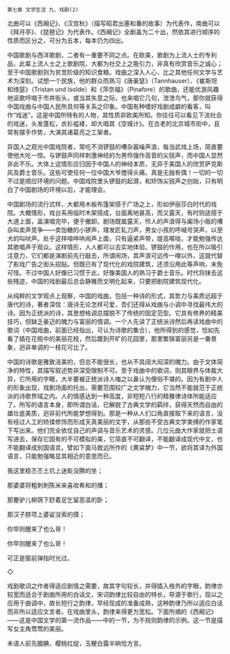     第七章 文学生活 九、戏剧(2) 

   北曲可以《西厢记》、《汉宫秋》（描写昭君出塞和番的故事）为代表作，南曲可以《拜月亭》、《琵琶记》为代表作。《西厢记》全剧虽为二十出，然依其进行顺序的性质而区分之，可分为五本，每本仍为四出。

   中国歌剧与西洋歌剧，二者有一重要不同之点。在欧美，歌剧为上流人士的专利品，此辈上流人士之上歌剧院，大都为社交上之吸引力，非真有欣赏音乐之诚心；至于中国歌剧则为贫苦阶级的知识食粮。戏曲之深入人心，比之其他任何文学与艺术为深刻。试想一个民族，他的群众而熟习《唐豪瑟》（Tannhauser）、《崔斯坦和绮瑟》（Tristan und Isolde）和《萍奈福》（Pinafore）的歌曲，还能优游风趣地讴歌哼唱于市井街头，或当其失意之际，也来唱它几句，泄泄鸟气，那你就获得中国戏曲与中国人民所具何等关系之印象。中国有种嗜好戏剧成癖的看客，叫作“戏迷”，这是中国所特有的人物，其性质非欧美所知。你往往可以看见下流社会的戏迷，头发蓬松，衣衫褴褛，却大唱其《空城计》。在古老的北京城市街中，且常有摆手作势，大演其诸葛亮之工架者。

   异国人之观光中国戏院者，常吃不消锣鼓的嘈杂嚣噪声浪，每当武戏上场，简直要使他大吃一惊。与锣鼓声同样刺激神经的为男伶强作高音的尖锐声，而中国人显然非此不乐。大体上这情形应归因于中国人的神经本质，无异于美国人的欣赏萨克斯风及爵士音乐。这些可使任何一位中国大爷搅得头痛。真是无独有偶！一切的一切不过是顺应环境的问题。中国戏院里头锣鼓的起源，和矫饰尖锐声之创始，只有明白了中国剧场的环境以后，才能理会。

   中国剧场的流行式样，大都用木板布篷架搭于广场之上，形如伊丽莎白时代的戏院。大概情形，戏台系用临时木架搭成，台面离地甚高，而又露天，有时则适搭于大道上面，盖演唱完毕，便于撤卸。剧场既属露天，伶人的声浪得与阖场小贩的嘈杂叫卖声竞争——卖饴糖的小锣声，理发匠轧刀声，男女小孩的呼喊号哭声，以至犬的叫吠声。处乎这样喧哗哄闹声上面，只有逼紧声带，提高喉咙，才能勉强传达其歌唱声于观众。这样情形，人人都可以去实地体验。锣鼓的作用，也在所以吸引注意力，它们都是演剧前先行敲击，所谓闹场，其声浪可远传一哩以外，这就代替了影戏广告之街头招贴。但既已有了现代化的戏院建筑，还须沿用此等声响，末免可怪。不过中国人好像已习惯于此，好像美国人的熟习于爵士音乐。时代将抹去这些残迹，中国的戏剧最后总会静雅而文明化起来，只要把剧院建筑现代化。

   从纯粹的文学观点上观察，中国的戏曲，包括一种诗的形式，其势力与美质远超于唐代的诗，著者深信：唐诗无论怎样可爱，吾们还得从戏曲与小调中寻找最伟大的诗。因为正统派的诗，其思想格调总摆脱不了传统的固定范型。它具有修养的精美技巧，但缺乏豪迈的魄力与富丽的情调。一个人先读了正统派诗然后再读戏曲中的歌词（中国戏曲，前面已经指出，可认为诗歌的集合），他所得到的感觉，恰如先看了插在花瓶中的美丽花枝，然后踱到开旷的花园里，那里繁锦富丽另是一番景象，迥非单调的一枝花可比了。

   中国的诗歌是雅致洁美的，但总不能很长，也从不具阔大闳深的魄力。由于文体简净的特性，其描写叙述势非深受限制不可。至于戏曲中的歌词，则其眼界与体裁大异，它所用的字眼，大半要被正统派诗人嗤之以鼻认为俚俗不堪的。因为有剧中人的形象出现，戏剧场面的托出，需要范围较广之文学魄力，它当然不能就范于正统派的诗歌界域之内。人的情感达到一种高度，非短短八行的精雅律诗体所能适应了。所写的语言本身，即所谓白话，已解脱了古典文学的羁绊，获得天然而自由的雄壮底美质，迥非前代所能梦想得到。那是一种从人们口角直接取下来的语言，没有经过人工的矫揉修饰而形成天真美丽的文字，从那些不受古典文学束缚的作家笔下写出来。他们完全依仗自己的声调与音乐艺术的灵感。几位元曲大作家就把土语写进去，保存它固有的不可模拟的美，它简直不可翻译，不能翻译成现代中文，也不能翻译成别国语言。譬如下面马致远所作的《黄粱梦》中一节，欲将其译为外国语言，只能勉强略显其相近的意思而已。

   我这里稳丕丕土坑上迷颩没腾的坐；

   那婆婆将粗刺刺陈米来喜收希和的播；

   那蹇驴儿柳荫下舒着足乞留恶滥的卧；

   那汉子脖项上婆娑没索的摸；

   你早则醒来了也么哥！

   你早则醒来了也么哥！

   可正是窗前弹指时光过。

   ◇

   戏剧歌词之作者得适应剧情之需要，故其字句较长，并得插入格外的字眼，韵律亦较宽而适合于剧曲所用的白话文，宋词韵律比较自由的特长，导源于歌行，现以之应用于曲调中，故长短行之韵律，早经现成的准备成熟，这种韵律乃所以适应白话而非所以适应文言者。在戏曲里头，韵律来得更为宽松。下面所摘的《西厢记》——这是中国文学的第一流作品——中的一节，为不规则韵律的示例。这一节是描写女主角莺莺的美丽。

   未语人前先腼腆，樱桃红绽，玉粳白露半晌恰方言。

